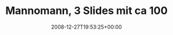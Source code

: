 ---
retweeted: false
source: <a href="http://twitter.com" rel="nofollow">Twitter Web Client</a>
entities:
  hashtags:
  - text: 25c3
    indices:
    - '52'
    - '57'
  symbols: []
  user_mentions: []
  urls: []
display_text_range:
- '0'
- '57'
favorite_count: '0'
id_str: '1081215303'
truncated: false
retweet_count: '0'
id: '1081215303'
created_at: Sat Dec 27 19:53:25 +0000 2008
favorited: false
full_text: 'Mannomann, 3 Slides mit ca 100 Sätzen pro Minute... #25c3'
lang: de
tags:
- 25c3
- pesos:twitter
date: '2008-12-27T19:53:25+00:00'
src: https://twitter.com/bascht/status/1081215303
original_url: https://twitter.com/bascht/status/1081215303
type: twitter_tweet
text: 'Mannomann, 3 Slides mit ca 100 Sätzen pro Minute... #25c3'
title: 'Mannomann, 3 Slides mit ca 100 '

---